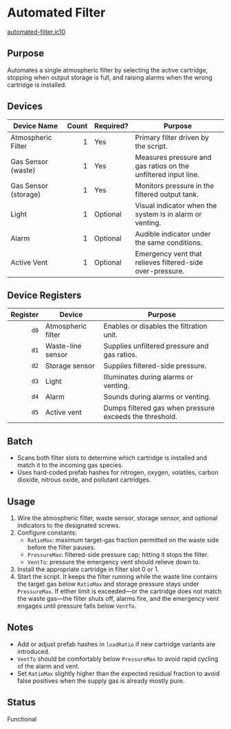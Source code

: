# Automated Filter

[automated-filter.ic10](../../automated-filter.ic10)

## Purpose
Automates a single atmospheric filter by selecting the active cartridge, stopping when output storage is full, and raising alarms when the wrong cartridge is installed.

## Devices
| Device Name | Count | Required? | Purpose |
|-------------|------:|-----------|---------|
| Atmospheric Filter |     1 | Yes | Primary filter driven by the script. |
| Gas Sensor (waste) |     1 | Yes | Measures pressure and gas ratios on the unfiltered input line. |
| Gas Sensor (storage) |     1 | Yes | Monitors pressure in the filtered output tank. |
| Light |     1 | Optional | Visual indicator when the system is in alarm or venting. |
| Alarm |     1 | Optional | Audible indicator under the same conditions. |
| Active Vent |     1 | Optional | Emergency vent that relieves filtered-side over-pressure. |

## Device Registers
| Register | Device | Purpose |
|---------:|--------|---------|
| `d0` | Atmospheric filter | Enables or disables the filtration unit. |
| `d1` | Waste-line sensor | Supplies unfiltered pressure and gas ratios. |
| `d2` | Storage sensor | Supplies filtered-side pressure. |
| `d3` | Light | Illuminates during alarms or venting. |
| `d4` | Alarm | Sounds during alarms or venting. |
| `d5` | Active vent | Dumps filtered gas when pressure exceeds the threshold. |

## Batch
- Scans both filter slots to determine which cartridge is installed and match it to the incoming gas species.
- Uses hard-coded prefab hashes for nitrogen, oxygen, volatiles, carbon dioxide, nitrous oxide, and pollutant cartridges.

## Usage
1. Wire the atmospheric filter, waste sensor, storage sensor, and optional indicators to the designated screws.
2. Configure constants:
   - `RatioMax`: maximum target-gas fraction permitted on the waste side before the filter pauses.
   - `PressureMax`: filtered-side pressure cap; hitting it stops the filter.
   - `VentTo`: pressure the emergency vent should relieve down to.
3. Install the appropriate cartridge in filter slot 0 or 1.
4. Start the script. It keeps the filter running while the waste line contains the target gas below `RatioMax` and storage pressure stays under `PressureMax`. If either limit is exceeded—or the cartridge does not match the waste gas—the filter shuts off, alarms fire, and the emergency vent engages until pressure falls below `VentTo`.

## Notes
- Add or adjust prefab hashes in `loadRatio` if new cartridge variants are introduced.
- `VentTo` should be comfortably below `PressureMax` to avoid rapid cycling of the alarm and vent.
- Set `RatioMax` slightly higher than the expected residual fraction to avoid false positives when the supply gas is already mostly pure.

## Status
Functional
